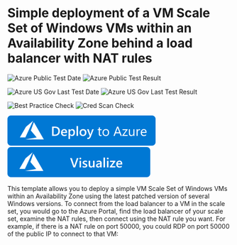 # Simple deployment of a VM Scale Set of Windows VMs within an Availability Zone behind a load balancer with NAT rules

![Azure Public Test Date](https://azurequickstartsservice.blob.core.windows.net/badges/201-vmss-windows-nat-zones/PublicLastTestDate.svg)
![Azure Public Test Result](https://azurequickstartsservice.blob.core.windows.net/badges/201-vmss-windows-nat-zones/PublicDeployment.svg)

![Azure US Gov Last Test Date](https://azurequickstartsservice.blob.core.windows.net/badges/201-vmss-windows-nat-zones/FairfaxLastTestDate.svg)
![Azure US Gov Last Test Result](https://azurequickstartsservice.blob.core.windows.net/badges/201-vmss-windows-nat-zones/FairfaxDeployment.svg)

![Best Practice Check](https://azurequickstartsservice.blob.core.windows.net/badges/201-vmss-windows-nat-zones/BestPracticeResult.svg)
![Cred Scan Check](https://azurequickstartsservice.blob.core.windows.net/badges/201-vmss-windows-nat-zones/CredScanResult.svg)

[![Deploy To Azure](https://raw.githubusercontent.com/Azure/azure-quickstart-templates/master/1-CONTRIBUTION-GUIDE/images/deploytoazure.svg?sanitize=true)](https://portal.azure.com/#create/Microsoft.Template/uri/https%3A%2F%2Fraw.githubusercontent.com%2FAzure%2Fazure-quickstart-templates%2Fmaster%2F201-vmss-windows-nat-zones%2Fazuredeploy.json)
[![Visualize](https://raw.githubusercontent.com/Azure/azure-quickstart-templates/master/1-CONTRIBUTION-GUIDE/images/visualizebutton.svg?sanitize=true)](http://armviz.io/#/?load=https%3A%2F%2Fraw.githubusercontent.com%2FAzure%2Fazure-quickstart-templates%2Fmaster%2F201-vmss-windows-nat-zones%2Fazuredeploy.json)

This template allows you to deploy a simple VM Scale Set of Windows VMs within
an Availability Zone using the latest patched version of several Windows
versions. To connect from the load balancer to a VM in the scale set, you would
go to the Azure Portal, find the load balancer of your scale set, examine the
NAT rules, then connect using the NAT rule you want. For example, if there is a
NAT rule on port 50000, you could RDP on port 50000 of the public IP to connect
to that VM:
